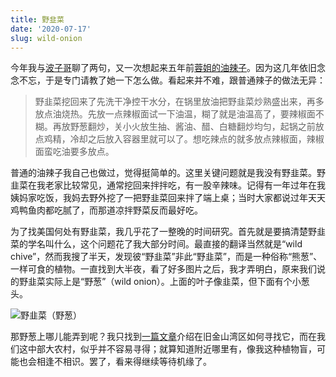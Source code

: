```yaml
---
title: 野韭菜
date: '2020-07-17'
slug: wild-onion
---
```


今年我与[波子哥](/cn/2020/04/bo/)聊了两句，又一次想起来五年前[蓉姐的油辣子](/cn/2020/04/rice-bun-2/)。因为这几年依旧念念不忘，于是专门请教了她一下怎么做。看起来并不难，跟普通辣子的做法无异：

> 野韭菜挖回来了先洗干净控干水分，在锅里放油把野韭菜炒熟盛出来，再多放点油烧热。先放一点辣椒面试一下油温，糊了就是油温高了，要辣椒面不糊。再放野葱翻炒，关小火放生抽、酱油、醋、白糖翻炒均匀，起锅之前放点鸡精，冷却之后放入容器里就可以了。想吃辣点的就多放点辣椒面，辣椒面蛮吃油要多放点。

普通的油辣子我自己也做过，觉得挺简单的。这里关键问题就是我没有野韭菜。野韭菜在我老家比较常见，通常挖回来拌拌吃，有一股辛辣味。记得有一年过年在我姨妈家吃饭，我妈去野外挖了一把野韭菜回来拌了端上桌；当时大家都说过年天天鸡鸭鱼肉都吃腻了，而那道凉拌野菜反而最好吃。

为了找美国何处有野韭菜，我几乎花了一整晚的时间研究。首先就是要搞清楚野韭菜的学名叫什么，这个问题花了我大部分时间。最直接的翻译当然就是“wild chive”，然而我搜了半天，发现彼“野韭菜”非此“野韭菜”，而是一种俗称“熊葱”、一样可食的植物。一直找到大半夜，看了好多图片之后，我才弄明白，原来我们说的野韭菜实际上是“野葱”（wild onion）。上面的叶子像韭菜，但下面有个小葱头。

![野韭菜（野葱）](https://user-images.githubusercontent.com/163582/167424946-42c86433-e8b7-436e-bced-979750e8c496.jpeg)

那野葱上哪儿能弄到呢？我只找到[一篇文章](https://www.foragesf.com/blog/2019/3/5/wild-onions-natures-delectable-answer-to-scallions)介绍在旧金山湾区如何寻找它，而在我们这中部大农村，似乎并不容易寻得；就算知道附近哪里有，像我这种植物盲，可能也会相逢不相识。罢了，看来得继续等待机缘了。

